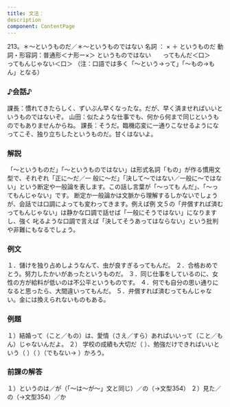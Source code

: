 ```yaml
---
title: 文法：
description
component: ContentPage
---
```



213。＊～というものだ／＊～というものではない
名詞 ： × ＋ というものだ
動詞・形容詞：普通形＜ナ形ー×＞ というものではない
      ってもんだ＜口＞
      ってもんじゃない＜口＞
（注：口語では多く「～という→って」「～もの→もん」となる）
### ♪会話♪
課長：慣れてきたらしく、ずいぶん早くなったな。だが、早く済ませればいいというものではないぞ。 山田：似たような仕事でも、何から何まで同じというものでもありませんからね。 課長：そうだ。臨機応変に一通りこなせるようになってこそ、独り立ちしたというものだ。甘くはないよ。
### 解説
「～というものだ」「～というものではない」は形式名詞「もの」が作る慣用文型で、それぞれ「正に～だ／一
般に～だ」「決して～ではない／一般に～ではない」という断定や一般論を表します。この話し言葉が「～っても んだ」、「～ってもんじゃない」です。
断定か一般論かは文脈から理解するしかないでしょうが、会話では口調によっても変わってきます。例えば例 文５の「弁償すれば済むってもんじゃない」は静かな口調で話せば「一般にそうではない」になりますし、強く 叱るような口調で言えば「決してそうあってはならない」という批判や非難にもなるでしょう。
### 例文
１．儲けを独り占めしようなんて、虫が良すぎるってもんだ。
２．合格おめでとう。努力したかいがあったというものだ。
３．同じ仕事をしているのに、女性の方が給料が低いのは不公平というものです。
４．何でも自分の思い通りになると思ったら、大間違いってもんだ。
５．弁償すれば済むってもんじゃない。金には換えられないものもある。
### 例題
１）結婚って（こと／もの）は、愛情（さえ／すら）あればいいって（こと／もん）じゃないんだよ。
２） 学校の成績も大切だ（ ）、勉強だけできればいいという（ ）（ ）（でもない→ ）かろう。
### 前課の解答
１）というのは／が（「～は～が～」文と同じ）／の（→文型354）
２）見た／の（→文型354）／か
